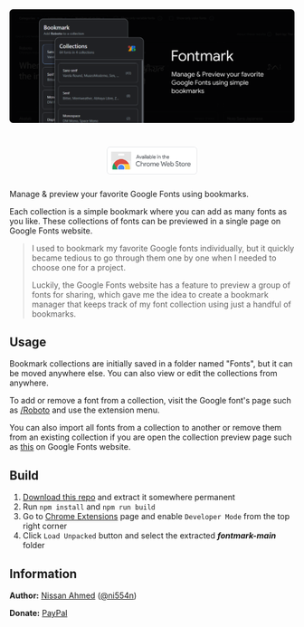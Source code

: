 <div align="center"><img src=".doc/marquee.png" width="600px" /><h1><a href="https://chrome.google.com/webstore/detail/fontmark/hagjnfpnbaddimijdfbhhjhfiaenklfc"><img src=".doc/chrome-web-store-badge.png" width="160px" /></a></h1></div>

Manage & preview your favorite Google Fonts using bookmarks.

Each collection is a simple bookmark where you can add as many fonts as you like. These collections of fonts can be previewed in a single page on Google Fonts website.

> I used to bookmark my favorite Google fonts individually, but it quickly became tedious to go through them one by one when I needed to choose one for a project.
>
> Luckily, the Google Fonts website has a feature to preview a group of fonts for sharing, which gave me the idea to create a bookmark manager that keeps track of my font collection using just a handful of bookmarks.

## Usage

Bookmark collections are initially saved in a folder named "Fonts", but it can be moved anywhere else. You can also view or edit the collections from anywhere.

To add or remove a font from a collection, visit the Google font's page such as [/Roboto](https://fonts.google.com/specimen/Roboto) and use the extension menu.

You can also import all fonts from a collection to another or remove them from an existing collection if you are open the collection preview page such as [this](https://fonts.google.com/share?selection.family=Roboto|Open+Sans|Lato) on Google Fonts website.

## Build

1. [Download this repo](https://github.com/ni554n/fontmark/archive/refs/heads/main.zip) and extract it somewhere permanent
2. Run `npm install` and `npm run build`
3. Go to [Chrome Extensions](chrome://extensions/) page and enable `Developer Mode` from the top right corner
4. Click `Load Unpacked` button and select the extracted _**fontmark-main**_ folder

## Information

**Author:** [Nissan Ahmed](https://anissan.com) ([@ni554n](https://twitter.com/ni554n))

**Donate:** [PayPal](https://paypal.me/ni554n)
<img src="https://ping.anissan.com/?repo=fontmark" width="0" height="0" align="right">
